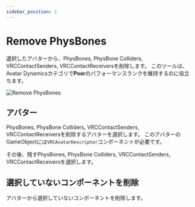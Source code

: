 ```yaml
---
sidebar_position: 2
---
```


# Remove PhysBones

選択したアバターから、PhysBones, PhysBone Colliders, VRCContactSenders, VRCContactReceiversを削除します。
このツールは、Avatar Dynamicsカテゴリで**Poor**のパフォーマンスランクを維持するのに役立ちます。

![Remove PhysBones](/img/remove_physbones.png)

## アバター

PhysBones, PhysBone Colliders, VRCContactSenders, VRCContactReceiversを削除するアバターを選択します。
このアバターのGameObjectには`VRCAvatarDescriptor`コンポーネントが必要です。

その後、残すPhysBones, PhysBone Colliders, VRCContactSenders, VRCContactReceiversを選択します。

## 選択していないコンポーネントを削除

アバターから選択していないコンポーネントを削除します。
